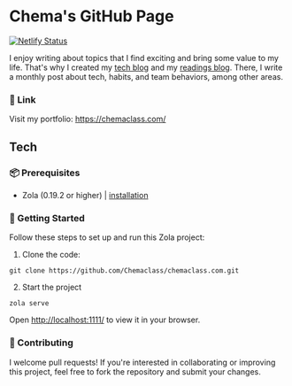 # Chema's GitHub Page

[![Netlify Status](https://api.netlify.com/api/v1/badges/b1b280e0-ac15-4750-9c17-cae54a3add7a/deploy-status)](https://app.netlify.com/sites/chemaclass/deploys)

I enjoy writing about topics that I find exciting and bring some value to my life. That's why I created my [tech blog](https://chemaclass.com/blog/) and my [readings blog](https://chemaclass.com/readings/). There, I write a monthly post about tech, habits, and team behaviors, among other areas.

### 🔗 Link 
Visit my portfolio: https://chemaclass.com/

## Tech

### 📦 Prerequisites

- Zola (0.19.2 or higher) | [installation](https://www.getzola.org/documentation/getting-started/installation/)

### 🚀 Getting Started
Follow these steps to set up and run this Zola project:
1. Clone the code:
```
git clone https://github.com/Chemaclass/chemaclass.com.git
```

2. Start the project
```
zola serve
```

Open [http://localhost:1111/](http://localhost:1111/) to view it in your browser.

### 👥 Contributing
I welcome pull requests! If you're interested in collaborating or improving this project, feel free to fork the repository and submit your changes.
